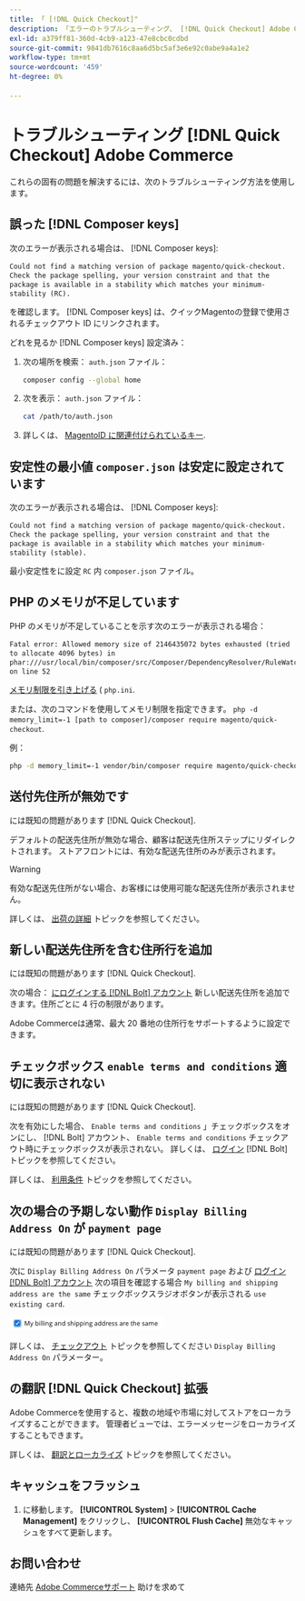 ```yaml
---
title: 「 [!DNL Quick Checkout]"
description: 「エラーのトラブルシューティング、 [!DNL Quick Checkout] Adobe Commerce拡張機能の場合」
exl-id: a379ff81-360d-4cb9-a123-47e8cbc0cdbd
source-git-commit: 9841db7616c8aa6d5bc5af3e6e92c0abe9a4a1e2
workflow-type: tm+mt
source-wordcount: '459'
ht-degree: 0%

---
```


# トラブルシューティング [!DNL Quick Checkout] Adobe Commerce

これらの固有の問題を解決するには、次のトラブルシューティング方法を使用します。

## 誤った [!DNL Composer keys]

次のエラーが表示される場合は、 [!DNL Composer keys]:

```terminal
Could not find a matching version of package magento/quick-checkout. Check the package spelling, your version constraint and that the package is available in a stability which matches your minimum-stability (RC).
```

を確認します。 [!DNL Composer keys] は、クイックMagentoの登録で使用されるチェックアウト ID にリンクされます。

どれを見るか [!DNL Composer keys] 設定済み：

1. 次の場所を検索： `auth.json` ファイル：

   ```bash
   composer config --global home
   ```

1. 次を表示： `auth.json` ファイル：

   ```bash
   cat /path/to/auth.json
   ```

1. 詳しくは、 [MagentoID に関連付けられているキー](https://devdocs.magento.com/guides/v2.4/install-gde/prereq/connect-auth.html).

## 安定性の最小値 `composer.json` は安定に設定されています

次のエラーが表示される場合は、 [!DNL Composer keys]:

```terminal
Could not find a matching version of package magento/quick-checkout. Check the package spelling, your version constraint and that the package is available in a stability which matches your minimum-stability (stable).
```

最小安定性をに設定 `RC` 内 `composer.json` ファイル。

## PHP のメモリが不足しています

PHP のメモリが不足していることを示す次のエラーが表示される場合：

```terminal
Fatal error: Allowed memory size of 2146435072 bytes exhausted (tried to allocate 4096 bytes) in phar:///usr/local/bin/composer/src/Composer/DependencyResolver/RuleWatchGraph.php on line 52
```

[メモリ制限を引き上げる](https://devdocs.magento.com/cloud/project/magento-app-php-ini.html#increase-php-memory-limit) ( `php.ini`.

または、次のコマンドを使用してメモリ制限を指定できます。 `php -d memory_limit=-1 [path to composer]/composer require magento/quick-checkout`.

例：

```bash
php -d memory_limit=-1 vendor/bin/composer require magento/quick-checkout
```

## 送付先住所が無効です

には既知の問題があります [!DNL Quick Checkout].

デフォルトの配送先住所が無効な場合、顧客は配送先住所ステップにリダイレクトされます。 ストアフロントには、有効な配送先住所のみが表示されます。

>[!WARNING]
>
> 有効な配送先住所がない場合、お客様には使用可能な配送先住所が表示されません。

詳しくは、 [出荷の詳細](../quick-checkout/shipping-details.md) トピックを参照してください。

## 新しい配送先住所を含む住所行を追加

には既知の問題があります [!DNL Quick Checkout].

次の場合： [にログインする [!DNL Bolt] アカウント](https://help.bolt.com/shoppers/guides/checkout/log-in/) 新しい配送先住所を追加できます。住所ごとに 4 行の制限があります。

Adobe Commerceは通常、最大 20 番地の住所行をサポートするように設定できます。

## チェックボックス `enable terms and conditions` 適切に表示されない

には既知の問題があります [!DNL Quick Checkout].

次を有効にした場合、 `Enable terms and conditions` 」チェックボックスをオンにし、 [!DNL Bolt] アカウント、 `Enable terms and conditions` チェックアウト時にチェックボックスが表示されない。 詳しくは、 [ログイン](https://help.bolt.com/shoppers/account/login-dashboard/) [!DNL Bolt] トピックを参照してください。

詳しくは、 [利用条件](https://docs.magento.com/user-guide/sales/terms-and-conditions.html) トピックを参照してください。

## 次の場合の予期しない動作 `Display Billing Address On` が `payment page`

には既知の問題があります [!DNL Quick Checkout].

次に `Display Billing Address On` パラメータ `payment page` および [ログイン [!DNL Bolt] アカウント](https://help.bolt.com/shoppers/guides/checkout/log-in/) 次の項目を確認する場合 `My billing and shipping address are the same` チェックボックスラジオボタンが表示される `use existing card`.

![同じアドレス](assets/checked-address.png)

詳しくは、 [チェックアウト](https://docs.magento.com/user-guide/configuration/sales/checkout.html) トピックを参照してください `Display Billing Address On` パラメーター。

## の翻訳 [!DNL Quick Checkout] 拡張

Adobe Commerceを使用すると、複数の地域や市場に対してストアをローカライズすることができます。 管理者ビューでは、エラーメッセージをローカライズすることもできます。

詳しくは、 [翻訳とローカライズ](https://devdocs.magento.com/guides/v2.4/frontend-dev-guide/translations/xlate.html) トピックを参照してください。

## キャッシュをフラッシュ

1. に移動します。 **[!UICONTROL System]** > **[!UICONTROL Cache Management]** をクリックし、 **[!UICONTROL Flush Cache]** 無効なキャッシュをすべて更新します。

## お問い合わせ

連絡先 [Adobe Commerceサポート](mailto:quick-checkout-support@adobe.com) 助けを求めて
